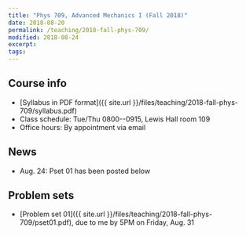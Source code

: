 ```yaml
---
title: "Phys 709, Advanced Mechanics I (Fall 2018)"
date: 2018-08-20
permalink: /teaching/2018-fall-phys-709/
modified: 2018-08-24
excerpt:
tags:
---
```


## Course info

* [Syllabus in PDF format]({{ site.url }}/files/teaching/2018-fall-phys-709/syllabus.pdf)
* Class schedule:  Tue/Thu 0800--0915, Lewis Hall room 109
* Office hours:  By appointment via email

## News

* Aug. 24: Pset 01 has been posted below

## Problem sets

* [Problem set 01]({{ site.url }}/files/teaching/2018-fall-phys-709/pset01.pdf),
  due to me by 5PM on Friday, Aug. 31
